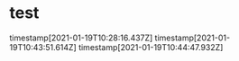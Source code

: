 # test
timestamp[2021-01-19T10:28:16.437Z]
timestamp[2021-01-19T10:43:51.614Z]
timestamp[2021-01-19T10:44:47.932Z]
